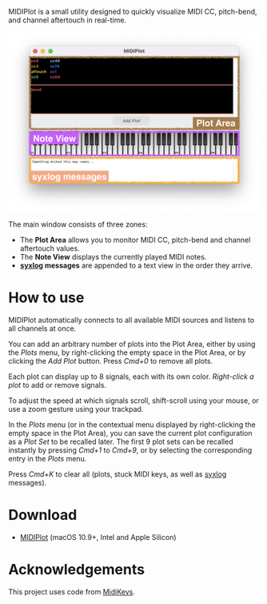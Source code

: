 MIDIPlot is a small utility designed to quickly visualize MIDI CC, pitch-bend, and channel aftertouch in real-time.

![The main window of MIDIPlot, with its three zones detailed](https://github.com/oin/MIDIPlot/raw/main/README.png)

The main window consists of three zones:

 - The **Plot Area** allows you to monitor MIDI CC, pitch-bend and channel aftertouch values.
 - The **Note View** displays the currently played MIDI notes.
 - **[syxlog](https://github.com/oin/syxlog) messages** are appended to a text view in the order they arrive.

# How to use

MIDIPlot automatically connects to all available MIDI sources and listens to all channels at once.

You can add an arbitrary number of plots into the Plot Area, either by using the _Plots_ menu, by right-clicking the empty space in the Plot Area, or by clicking the _Add Plot_ button.
Press _Cmd+0_ to remove all plots.

Each plot can display up to 8 signals, each with its own color.
_Right-click a plot_ to add or remove signals.

To adjust the speed at which signals scroll, shift-scroll using your mouse, or use a zoom gesture using your trackpad.

In the _Plots_ menu (or in the contextual menu displayed by right-clicking the empty space in the Plot Area), you can save the current plot configuration as a _Plot Set_ to be recalled later.
The first 9 plot sets can be recalled instantly by pressing _Cmd+1_ to _Cmd+9_, or by selecting the corresponding entry in the _Plots_ menu.

Press _Cmd+K_ to clear all (plots, stuck MIDI keys, as well as [syxlog](https://github.com/oin/syxlog) messages).

# Download

- [MIDIPlot](https://github.com/oin/MIDIPlot/releases) (macOS 10.9+, Intel and Apple Silicon)

# Acknowledgements

This project uses code from [MidiKeys](https://github.com/flit/MidiKeys).
